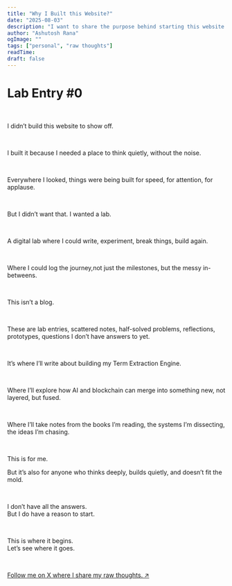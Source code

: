```yaml
---
title: "Why I Built this Website?"
date: "2025-08-03"
description: "I want to share the purpose behind starting this website."
author: "Ashutosh Rana"
ogImage: ""
tags: ["personal", "raw thoughts"]
readTime:
draft: false
---
```


# **Lab Entry #0**

&nbsp;
&nbsp;

I didn’t build this website to show off.

&nbsp;
&nbsp;

I built it because I needed a place to think quietly, without the noise.

&nbsp;
&nbsp;

Everywhere I looked, things were being built for speed, for attention, for applause.

&nbsp;
&nbsp;

But I didn’t want that. I wanted a lab.

&nbsp;
&nbsp;

A digital lab where I could write, experiment, break things, build again.

&nbsp;
&nbsp;

Where I could log the journey,not just the milestones, but the messy in-betweens.

&nbsp;
&nbsp;

This isn’t a blog.

&nbsp;
&nbsp;

These are lab entries, scattered notes, half-solved problems, reflections, prototypes, questions I don’t have answers to yet.

&nbsp;
&nbsp;

It’s where I’ll write about building my Term Extraction Engine.

&nbsp;
&nbsp;

Where I’ll explore how AI and blockchain can merge into something new, not layered, but fused.

&nbsp;
&nbsp;

Where I’ll take notes from the books I’m reading, the systems I’m dissecting, the ideas I’m chasing.

&nbsp;
&nbsp;

This is for me.
&nbsp;
&nbsp;

But it’s also for anyone who thinks deeply, builds quietly, and doesn’t fit the mold.

&nbsp;
&nbsp;

I don’t have all the answers.  
But I do have a reason to start.

&nbsp;
&nbsp;

This is where it begins.  
Let’s see where it goes.

&nbsp;
&nbsp;

[Follow me on X where I share my raw thoughts. ↗](https://x.com/scrapychain)
